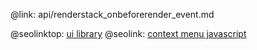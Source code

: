 @link: api/renderstack_onbeforerender_event.md

@seolinktop: [ui library](https://webix.com)
@seolink: [context menu javascript](https://webix.com/widget/contextmenu/)